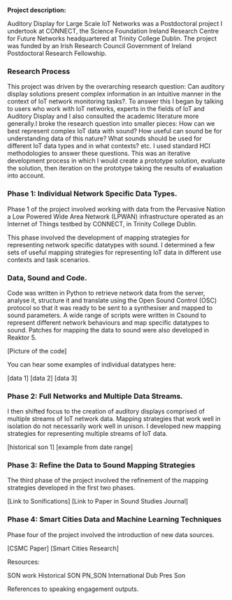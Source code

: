 **Project description:**

Auditory Display for Large Scale IoT Networks was a Postdoctoral project I undertook at CONNECT, the Science Foundation Ireland Research Centre for Future Networks headquartered at Trinity College Dublin. The project was funded by an Irish Research Council Government of Ireland Postdoctoral Research Fellowship.

### Research Process

This project was driven by the overarching research question: Can auditory display solutions present complex information in an intuitive manner in the context of IoT network monitoring tasks?. To answer this I began by talking to users who work with IoT networks, experts in the fields of IoT and Auditory Display and I also consulted the academic literature more generally.I broke the research question into smaller pieces: How can we best represent complex IoT data with sound? How useful can sound be for understanding data of this nature? What sounds should be used for different IoT data types and in what contexts? etc.
I used standard HCI methodologies to answer these questions. This was an iterative development process in which I would create a prototype solution, evaluate the solution, then iteration on the prototype taking the results of evaluation into account.

### Phase 1: Individual Network Specific Data Types.

Phase 1 of the project involved working with data from the Pervasive Nation a Low Powered Wide Area Network (LPWAN) infrastructure operated as an Internet of Things testbed by CONNECT, in Trinity College Dublin.

This phase involved the development of mapping strategies for representing network specific datatypes with sound. I determined a few sets of useful mapping strategies for representing IoT data in different use contexts and task scenarios.

### Data, Sound and Code.

Code was written in Python to retrieve network data from the server, analyse it, structure it and translate using the Open Sound Control (OSC) protocol so that it was ready to be sent to a synthesiser and mapped to sound parameters.
A wide range of scripts were written in Csound to represent different network behaviours and map specific datatypes to sound. Patches for mapping the data to sound were also developed in Reaktor 5.

[Picture of the code]

You can hear some examples of individual datatypes here:

[data 1]
[data 2]
[data 3]

### Phase 2: Full Networks and Multiple Data Streams.

I then shifted focus to the creation of auditory displays comprised of multiple streams of IoT network data. Mapping strategies that work well in isolation do not necessarily work well in unison. I developed new mapping strategies for representing multiple streams of IoT data.

[historical son 1]
[example from date range]

### Phase 3: Refine the Data to Sound Mapping Strategies

The third phase of the project involved the refinement of the mapping strategies developed in the first two phases.

[Link to Sonifications]
[Link to Paper in Sound Studies Journal]

### Phase 4: Smart Cities Data and Machine Learning Techniques

Phase four of the project involved the introduction of new data sources.

[CSMC Paper]
[Smart Cities Research]



Resources:

SON work
Historical SON
PN_SON
International Dub  Pres Son

References to speaking engagement outputs. 
